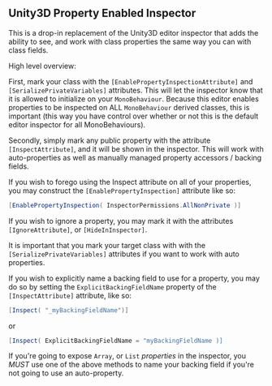 ## Unity3D Property Enabled Inspector

This is a drop-in replacement of the Unity3D editor inspector that adds the ability to see, and work with class properties the same way you can with class fields. 

High level overview:

First, mark your class with the `[EnablePropertyInspectionAttribute]` and `[SerializePrivateVariables]` attributes. This will let the inspector know that it is allowed to initialize on your `MonoBehaviour`. Because this editor enables properties to be inspected on ALL `MonoBehaviour` derived classes, this is important (this way you have control over whether or not this is the default editor inspector for all MonoBehaviours).

Secondly, simply mark any public property with the attribute `[InspectAttribute]`, and it will be shown in the inspector. This will work with auto-properties as well as manually managed property accessors / backing fields.

If you wish to forego using the Inspect attribute on all of your properties, you may construct the `[EnablePropertyInspection]` attribute like so: 

```C#
[EnablePropertyInspection( InspectorPermissions.AllNonPrivate )]
```

If you wish to ignore a property, you may mark it with the attributes `[IgnoreAttribute]`, or `[HideInInspector]`.

It is important that you mark your target class with with the `[SerializePrivateVariables]` attributes if you want to work with auto properties.

If you wish to explicitly name a backing field to use for a property, you may do so by setting the `ExplicitBackingFieldName` property of the `[InspectAttribute]` attribute, like so:

```C#
[Inspect( "_myBackingFieldName")]
```
or
```C#
[Inspect( ExplicitBackingFieldName = "myBackingFieldName )]
```

If you're going to expose `Array`, or `List` _properties_ in the inspector, you _MUST_ use one of the above methods to name your backing field if you're not going to use an auto-property.
